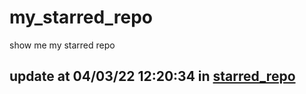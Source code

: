 # my_starred_repo
show me my starred repo

update at 04/03/22 12:20:34 in [starred_repo](./index.html)
---

